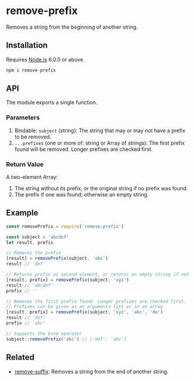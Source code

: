 # remove-prefix

Removes a string from the beginning of another string.

## Installation

Requires [Node.js](https://nodejs.org/) 6.0.0 or above.

```bash
npm i remove-prefix
```

## API

The module exports a single function.

### Parameters

1. Bindable: `subject` (string): The string that may or may not have a prefix to be removed.
2. `...prefixes` (one or more of: string or Array of strings): The first prefix found will be removed. Longer prefixes are checked first.

### Return Value

A two-element Array:

1. The string without its prefix, or the original string if no prefix was found.
2. The prefix if one was found; otherwise an empty string.

## Example

```javascript
const removePrefix = require('remove-prefix')

const subject = 'abcdef'
let result, prefix

// Removes the prefix
[result] = removePrefix(subject, 'abc')
result // 'def'

// Returns prefix as second element, or returns an empty string if not found
[result, prefix] = removePrefix(subject, 'xyz')
result // 'abcdef'
prefix // ''

// Removes the first prefix found. Longer prefixes are checked first.
// Prefixes can be given as an arguments list or in an array.
[result, prefix] = removePrefix(subject, 'xyz', 'abc', 'de')
result // 'def'
prefix // 'abc'

// Supports the bind operator
subject::removePrefix('abc') // ['def', 'abc']
```

## Related

* [remove-suffix](https://github.com/lamansky/remove-suffix): Removes a string from the end of another string.
